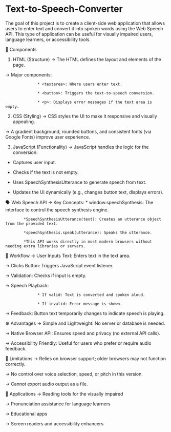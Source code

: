 # Text-to-Speech-Converter

The goal of this project is to create a client-side web application that allows users to enter text and convert it into spoken words using the Web Speech API. This type of application can be useful for visually impaired users, language learners, or accessibility tools.

🧩 Components
1. HTML (Structure)
-> The HTML defines the layout and elements of the page.

-> Major components:

                  * <textarea>: Where users enter text.

                  * <button>: Triggers the text-to-speech conversion.

                  * <p>: Displays error messages if the text area is empty.

2. CSS (Styling)
-> CSS styles the UI to make it responsive and visually appealing.

-> A gradient background, rounded buttons, and consistent fonts (via Google Fonts) improve user experience.

3. JavaScript (Functionality)
-> JavaScript handles the logic for the conversion:

* Captures user input.

* Checks if the text is not empty.

* Uses SpeechSynthesisUtterance to generate speech from text.

* Updates the UI dynamically (e.g., changes button text, displays errors).

🗣️ Web Speech API
-> Key Concepts:
            * window.speechSynthesis: The interface to control the speech synthesis engine.

            *SpeechSynthesisUtterance(text): Creates an utterance object from the provided text.

            *speechSynthesis.speak(utterance): Speaks the utterance.

            *This API works directly in most modern browsers without needing extra libraries or servers.

🔄 Workflow
-> User Inputs Text: Enters text in the text area.

-> Clicks Button: Triggers JavaScript event listener.

-> Validation: Checks if input is empty.

-> Speech Playback:

                  * If valid: Text is converted and spoken aloud.

                  * If invalid: Error message is shown.
 
-> Feedback: Button text temporarily changes to indicate speech is playing.

⚙️ Advantages
-> Simple and Lightweight: No server or database is needed.

-> Native Browser API: Ensures speed and privacy (no external API calls).

-> Accessibility Friendly: Useful for users who prefer or require audio feedback.

🔐 Limitations
-> Relies on browser support; older browsers may not function correctly.

-> No control over voice selection, speed, or pitch in this version.

-> Cannot export audio output as a file.

🧭 Applications
-> Reading tools for the visually impaired

-> Pronunciation assistance for language learners

-> Educational apps

-> Screen readers and accessibility enhancers
